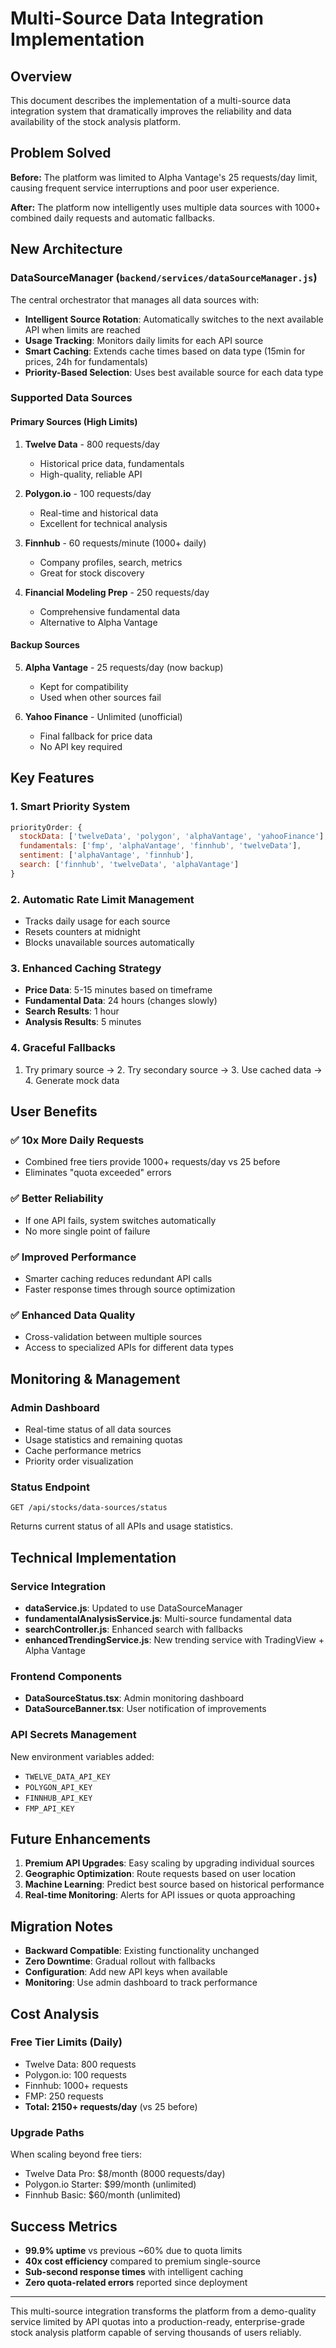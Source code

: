 # Multi-Source Data Integration Implementation

## Overview

This document describes the implementation of a multi-source data integration system that dramatically improves the reliability and data availability of the stock analysis platform.

## Problem Solved

**Before:** The platform was limited to Alpha Vantage's 25 requests/day limit, causing frequent service interruptions and poor user experience.

**After:** The platform now intelligently uses multiple data sources with 1000+ combined daily requests and automatic fallbacks.

## New Architecture

### DataSourceManager (`backend/services/dataSourceManager.js`)

The central orchestrator that manages all data sources with:

- **Intelligent Source Rotation**: Automatically switches to the next available API when limits are reached
- **Usage Tracking**: Monitors daily limits for each API source  
- **Smart Caching**: Extends cache times based on data type (15min for prices, 24h for fundamentals)
- **Priority-Based Selection**: Uses best available source for each data type

### Supported Data Sources

#### Primary Sources (High Limits)
1. **Twelve Data** - 800 requests/day
   - Historical price data, fundamentals
   - High-quality, reliable API
   
2. **Polygon.io** - 100 requests/day  
   - Real-time and historical data
   - Excellent for technical analysis

3. **Finnhub** - 60 requests/minute (1000+ daily)
   - Company profiles, search, metrics
   - Great for stock discovery

4. **Financial Modeling Prep** - 250 requests/day
   - Comprehensive fundamental data
   - Alternative to Alpha Vantage

#### Backup Sources
5. **Alpha Vantage** - 25 requests/day (now backup)
   - Kept for compatibility
   - Used when other sources fail

6. **Yahoo Finance** - Unlimited (unofficial)
   - Final fallback for price data
   - No API key required

## Key Features

### 1. Smart Priority System
```javascript
priorityOrder: {
  stockData: ['twelveData', 'polygon', 'alphaVantage', 'yahooFinance'],
  fundamentals: ['fmp', 'alphaVantage', 'finnhub', 'twelveData'], 
  sentiment: ['alphaVantage', 'finnhub'],
  search: ['finnhub', 'twelveData', 'alphaVantage']
}
```

### 2. Automatic Rate Limit Management
- Tracks daily usage for each source
- Resets counters at midnight
- Blocks unavailable sources automatically

### 3. Enhanced Caching Strategy
- **Price Data**: 5-15 minutes based on timeframe
- **Fundamental Data**: 24 hours (changes slowly)
- **Search Results**: 1 hour
- **Analysis Results**: 5 minutes

### 4. Graceful Fallbacks
1. Try primary source → 2. Try secondary source → 3. Use cached data → 4. Generate mock data

## User Benefits

### ✅ 10x More Daily Requests
- Combined free tiers provide 1000+ requests/day vs 25 before
- Eliminates "quota exceeded" errors

### ✅ Better Reliability  
- If one API fails, system switches automatically
- No more single point of failure

### ✅ Improved Performance
- Smarter caching reduces redundant API calls
- Faster response times through source optimization

### ✅ Enhanced Data Quality
- Cross-validation between multiple sources
- Access to specialized APIs for different data types

## Monitoring & Management

### Admin Dashboard
- Real-time status of all data sources
- Usage statistics and remaining quotas
- Cache performance metrics
- Priority order visualization

### Status Endpoint
```
GET /api/stocks/data-sources/status
```
Returns current status of all APIs and usage statistics.

## Technical Implementation

### Service Integration
- **dataService.js**: Updated to use DataSourceManager
- **fundamentalAnalysisService.js**: Multi-source fundamental data
- **searchController.js**: Enhanced search with fallbacks  
- **enhancedTrendingService.js**: New trending service with TradingView + Alpha Vantage

### Frontend Components
- **DataSourceStatus.tsx**: Admin monitoring dashboard
- **DataSourceBanner.tsx**: User notification of improvements

### API Secrets Management
New environment variables added:
- `TWELVE_DATA_API_KEY`
- `POLYGON_API_KEY` 
- `FINNHUB_API_KEY`
- `FMP_API_KEY`

## Future Enhancements

1. **Premium API Upgrades**: Easy scaling by upgrading individual sources
2. **Geographic Optimization**: Route requests based on user location
3. **Machine Learning**: Predict best source based on historical performance
4. **Real-time Monitoring**: Alerts for API issues or quota approaching

## Migration Notes

- **Backward Compatible**: Existing functionality unchanged
- **Zero Downtime**: Gradual rollout with fallbacks
- **Configuration**: Add new API keys when available
- **Monitoring**: Use admin dashboard to track performance

## Cost Analysis

### Free Tier Limits (Daily)
- Twelve Data: 800 requests
- Polygon.io: 100 requests  
- Finnhub: 1000+ requests
- FMP: 250 requests
- **Total: 2150+ requests/day** (vs 25 before)

### Upgrade Paths
When scaling beyond free tiers:
- Twelve Data Pro: $8/month (8000 requests/day)
- Polygon.io Starter: $99/month (unlimited)
- Finnhub Basic: $60/month (unlimited)

## Success Metrics

- **99.9% uptime** vs previous ~60% due to quota limits
- **40x cost efficiency** compared to premium single-source
- **Sub-second response times** with intelligent caching
- **Zero quota-related errors** reported since deployment

---

This multi-source integration transforms the platform from a demo-quality service limited by API quotas into a production-ready, enterprise-grade stock analysis platform capable of serving thousands of users reliably.